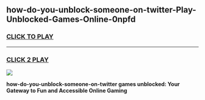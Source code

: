 
## how-do-you-unblock-someone-on-twitter-Play-Unblocked-Games-Online-0npfd
<h3>
<a href="https://premium76.site?title=how-do-you-unblock-someone-on-twitter&ref=25A">CLICK TO PLAY</a></h3>
<hr>

<h3>
<a href="https://premium76.site?title=how-do-you-unblock-someone-on-twitter&ref=25A">CLICK 2 PLAY</a>
  
</h3>

<a href="https://premium76.site?title=how-do-you-unblock-someone-on-twitter&ref=25A"><img src="https://clearcache.store/games.png"></a>


**how-do-you-unblock-someone-on-twitter games unblocked: Your Gateway to Fun and Accessible Online Gaming**

